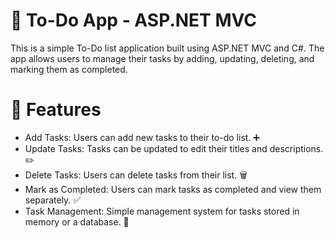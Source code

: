# 📝 To-Do App - ASP.NET MVC

This is a simple To-Do list application built using ASP.NET MVC and C#. The app allows users to manage their tasks by adding, updating, deleting, and marking them as completed.

# 🚀 Features
- Add Tasks: Users can add new tasks to their to-do list. ➕
- Update Tasks: Tasks can be updated to edit their titles and descriptions. ✏️
- Delete Tasks: Users can delete tasks from their list. 🗑️
- Mark as Completed: Users can mark tasks as completed and view them separately. ✅
- Task Management: Simple management system for tasks stored in memory or a database. 🔄

  
